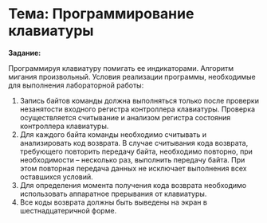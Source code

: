 # Тема: Программирование клавиатуры

**Задание:**

Программируя клавиатуру помигать ее индикаторами. Алгоритм мигания произвольный.
Условия реализации программы, необходимые для выполнения лабораторной работы:

1. Запись байтов команды должна выполняться только после проверки незанятости
   входного регистра контроллера клавиатуры. Проверка осуществляется считывание
   и анализом регистра состояния контроллера клавиатуры. 
2. Для каждого байта команды необходимо считывать и анализировать код возврата.
   В случае считывания кода возврата, требующего повторить передачу байта, 
   необходимо повторно, при необходимости – несколько раз, выполнить передачу
   байта. При этом повторная передача данных не исключает выполнения всех 
   оставшихся условий.
3. Для определения момента получения кода возврата необходимо использовать
   аппаратное прерывания от клавиатуры.
4. Все коды возврата должны быть выведены на экран в шестнадцатеричной форме.
